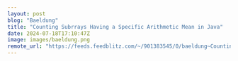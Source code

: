 ```yaml
---
layout: post
blog: "Baeldung"
title: "Counting Subrrays Having a Specific Arithmetic Mean in Java"
date: 2024-07-18T17:10:47Z
image: images/baeldung.png
remote_url: "https://feeds.feedblitz.com/~/901383545/0/baeldung~Counting-Subrrays-Having-a-Specific-Arithmetic-Mean-in-Java"
---
```

